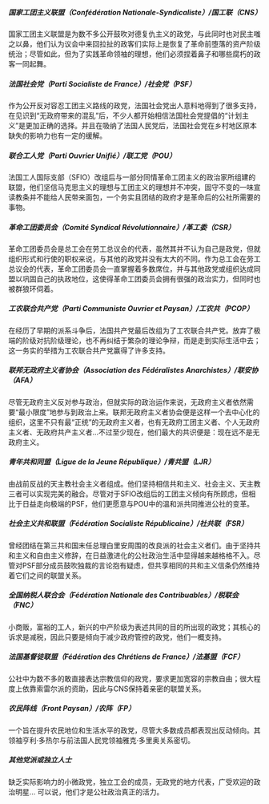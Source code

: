 ##### 国家工团主义联盟（Confédération Nationale-Syndicaliste）/国工联（CNS）
国家工团主义联盟是为数不多公开鼓吹对德复仇主义的政党，与此同时也对民主嗤之以鼻，他们认为议会中来回拉扯的政客们实际上是恢复了革命前堕落的资产阶级统治；尽管如此，但为了实践革命领袖的理想，他们必须捏着鼻子和哪些腐朽的政客一同起舞。

##### 法国社会党（Parti Socialiste de France）/社会党（PSF）
作为公开反对容忍工团主义路线的政党，法国社会党出人意料地得到了很多支持，在见识到“无政府带来的混乱”后，不少人都开始相信法国社会党提倡的“计划主义”是更加正确的选择。并且在吸纳了法国人民党后，法国社会党在乡村地区原本缺失的影响力也有一定的缓解。

##### 联合工人党（Parti Ouvrier Unifié）/联工党（POU）
法国工人国际支部（SFIO）改组后与一部分同情革命工团主义的政治家所组建的联盟，他们坚信马克思主义的理想与工团主义的理想并不冲突，固守不变的一味宣读教条并不能给人民带来面包，一个务实且团结的政府才是革命后的公社所需要的事物。

##### 革命工团委员会（Comité Syndical Révolutionnaire）/革工委（CSR）
革命工团委员会是总工会在劳工总议会的代表，虽然其并不认为自己是政党，但就组织形式和行使的职权来说，与其他的政党并没有太大的不同。作为总工会在劳工总议会的代表，革命工团委员会一直掌握着多数席位，并与其他政党或组织达成同盟以巩固自己的执政地位，这使得革命工团委员会拥有很强的政治实力，但同时也被群狼环伺着。

##### 工农联合共产党（Parti Communiste Ouvrier et Paysan）/工农共（PCOP）
在经历了早期的派系斗争后，法国共产党最后改组为了工农联合共产党。放弃了极端的阶级对抗阶级理论，也不再纠结于繁杂的理论争辩，而是走到实际生活中去；这一务实的举措为工农联合共产党赢得了许多支持。

##### 联邦无政府主义者协会（Association des Fédéralistes Anarchistes）/联安协（AFA）
尽管无政府主义反对参与政治，但就实际的政治运作来说，无政府主义者依然需要“最小限度”地参与到政治上来。联邦无政府主义者协会便是这样一个去中心化的组织，这里不只有最“正统”的无政府主义者，也有无政府工团主义者、个人无政府主义者、无政府共产主义者...不过至少现在，他们最大的共识便是：现在远不是无政府主义。

##### 青年共和同盟（Ligue de la Jeune République）/青共盟（LJR）
由战前反战的天主教社会主义者组成。他们坚持相信共和主义、社会主义、天主教三者可以实现完美的融合。尽管对于SFIO改组后的工团主义倾向有所顾虑，但相比于日益走向极端的PSF，他们更愿意与POU中的温和派共同推进公社的变革。

##### 社会主义共和联盟（Fédération Socialiste Républicaine）/社共联（FSR）
曾经团结在第三共和国末任总理白里安周围的改良派的社会主义者们。由于坚持共和主义和自由主义修辞，在日益激进化的公社政治生活中显得越来越格格不入。尽管对PSF部分成员鼓吹独裁的言论抱有疑虑，但共享相同的共和主义信条仍然维持着它们之间的联盟关系。

##### 全国纳税人联合会（Fédération Nationale des Contribuables）/税联会（FNC）
小商贩，富裕的工人，新兴的中产阶级为表述共同的目的所出现的政党；其核心的诉求是减税，因此只要是倾向于减少政府管控的政党，他们一概支持。

##### 法国基督徒联盟（Fédération des Chrétiens de France）/法基盟（FCF）
公社中为数不多的敢直接表达宗教信仰的政党，要求更加宽容的宗教自由；很大程度上依靠索雷尔派的资助，因此与CNS保持着亲密的联盟关系。

##### 农民阵线（Front Paysan）/农阵（FP）
一个旨在提升农民地位和生活水平的政党，尽管大多数成员都表现出反动倾向。其领袖亨利·多热尔与前法国人民党领袖雅克·多里奥关系密切。

##### 其他党派或独立人士
缺乏实际影响力的小微政党，独立工会的成员，无政党的地方代表，广受欢迎的政治明星...
可以说，他们才是公社政治真正的活力。